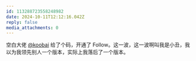 ```yaml
---
id: 113288723558248982
date: 2024-10-11T12:12:16.042Z
reply: false
media_attachments: 0
---
```


空白大佬 [@koobai](https://mastodon.social/@koobai) 给了个码，开通了 Follow。这一波，这一波啊叫我是小丑，我以为我领先别人一个版本，实际上我落后了一个版本。

